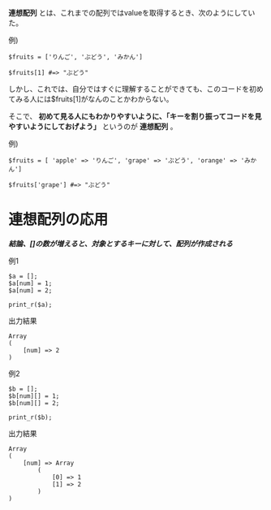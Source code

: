 **連想配列** とは、これまでの配列ではvalueを取得するとき、次のようにしていた。

例)

```
$fruits = ['りんご', 'ぶどう', 'みかん']

$fruits[1] #=> "ぶどう"
```

しかし、これでは、自分ではすぐに理解することができても、このコードを初めてみる人には$fruits[1]がなんのことかわからない。

そこで、 **初めて見る人にもわかりやすいように、「キーを割り振ってコードを見やすいようにしておげよう」** というのが **連想配列** 。

例)

```
$fruits = [ 'apple' => 'りんご', 'grape' => 'ぶどう', 'orange' => 'みかん']

$fruits['grape'] #=> "ぶどう"
```

# 連想配列の応用

***結論、[]の数が増えると、対象とするキーに対して、配列が作成される***

例1

```
$a = [];
$a[num] = 1;
$a[num] = 2;

print_r($a);
```

出力結果

```
Array
(
    [num] => 2
)
```

例2

```
$b = [];
$b[num][] = 1;
$b[num][] = 2;

print_r($b);
```

出力結果

```
Array
(
    [num] => Array
        (
            [0] => 1
            [1] => 2
        )
)
```
